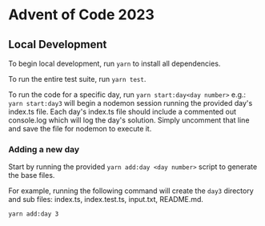 # Advent of Code 2023

## Local Development

To begin local development, run `yarn` to install all dependencies.

To run the entire test suite, run `yarn test`.

To run the code for a specific day, run `yarn start:day<day number>` e.g.: `yarn start:day3` will begin a nodemon session running the provided day's index.ts file. Each day's index.ts file should include a commented out console.log which will log the day's solution. Simply uncomment that line and save the file for nodemon to execute it.

### Adding a new day

Start by running the provided `yarn add:day <day number>` script to generate the base files.

For example, running the following command will create the `day3` directory and sub files: index.ts, index.test.ts, input.txt, README.md.

```sh
yarn add:day 3
```
